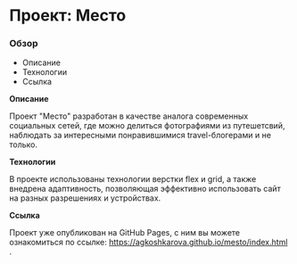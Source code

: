 # Проект: Место

### Обзор

* Описание
* Технологии
* Ссылка

**Описание**

Проект "Место" разработан в качестве аналога современных социальных сетей, где можно делиться фотографиями из путешетсвий, наблюдать за интересными понравившимися travel-блогерами и не только.

**Технологии**

В проекте использованы технологии верстки flex и grid, а также внедрена адаптивность, позволяющая эффективно использовать сайт на разных разрешениях и устройствах.

**Ссылка**

Проект уже опубликован на GitHub Pages, с ним вы можете ознакомиться по ссылке: https://agkoshkarova.github.io/mesto/index.html  .



